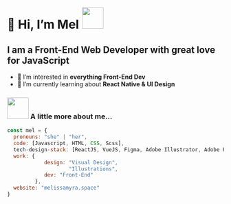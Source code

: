 <h1> 👋 Hi, I’m Mel <img src="https://media.giphy.com/media/mGcNjsfWAjY5AEZNw6/giphy.gif" width="50"></h1>
<h2>I am a Front-End Web Developer with great love for JavaScript</h2>
<ul>
  <li>👀 I’m interested in <strong>everything Front-End Dev</strong></li>
  <li>🌱 I’m currently learning about <strong>React Native & UI Design</strong></li>
</ul>


### <img src="https://media.giphy.com/media/VgCDAzcKvsR6OM0uWg/giphy.gif" width="50"> A little more about me...  

```javascript
const mel = {
  pronouns: "she" | "her",
  code: [Javascript, HTML, CSS, Scss],
  tech-design-stack: [ReactJS, VueJS, Figma, Adobe Illustrator, Adobe Photoshop]
  work: {
            design: "Visual Design",
                    "Illustrations",
            dev: "Front-End"
         },
  website: "melissamyra.space"
}
```
